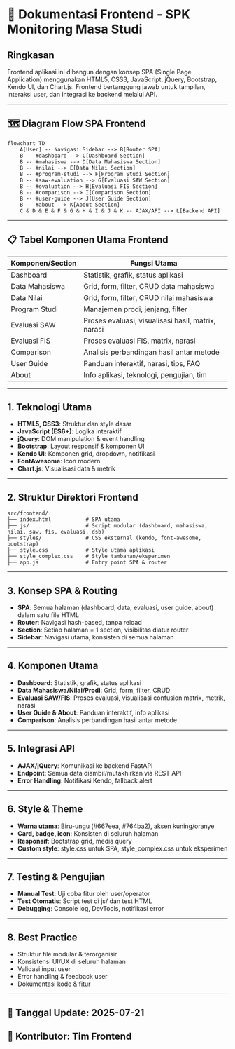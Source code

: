 # 🎨 Dokumentasi Frontend - SPK Monitoring Masa Studi

## Ringkasan
Frontend aplikasi ini dibangun dengan konsep SPA (Single Page Application) menggunakan HTML5, CSS3, JavaScript, jQuery, Bootstrap, Kendo UI, dan Chart.js. Frontend bertanggung jawab untuk tampilan, interaksi user, dan integrasi ke backend melalui API.

---

## 🗺️ Diagram Flow SPA Frontend

```mermaid
flowchart TD
    A[User] -- Navigasi Sidebar --> B[Router SPA]
    B -- #dashboard --> C[Dashboard Section]
    B -- #mahasiswa --> D[Data Mahasiswa Section]
    B -- #nilai --> E[Data Nilai Section]
    B -- #program-studi --> F[Program Studi Section]
    B -- #saw-evaluation --> G[Evaluasi SAW Section]
    B -- #evaluation --> H[Evaluasi FIS Section]
    B -- #comparison --> I[Comparison Section]
    B -- #user-guide --> J[User Guide Section]
    B -- #about --> K[About Section]
    C & D & E & F & G & H & I & J & K -- AJAX/API --> L[Backend API]
```

---

## 📋 Tabel Komponen Utama Frontend

| Komponen/Section   | Fungsi Utama                                      |
|-------------------|---------------------------------------------------|
| Dashboard         | Statistik, grafik, status aplikasi                 |
| Data Mahasiswa    | Grid, form, filter, CRUD data mahasiswa           |
| Data Nilai        | Grid, form, filter, CRUD nilai mahasiswa          |
| Program Studi     | Manajemen prodi, jenjang, filter                  |
| Evaluasi SAW      | Proses evaluasi, visualisasi hasil, matrix, narasi|
| Evaluasi FIS      | Proses evaluasi FIS, matrix, narasi               |
| Comparison        | Analisis perbandingan hasil antar metode          |
| User Guide        | Panduan interaktif, narasi, tips, FAQ             |
| About             | Info aplikasi, teknologi, pengujian, tim          |

---

## 1. Teknologi Utama
- **HTML5, CSS3**: Struktur dan style dasar
- **JavaScript (ES6+)**: Logika interaktif
- **jQuery**: DOM manipulation & event handling
- **Bootstrap**: Layout responsif & komponen UI
- **Kendo UI**: Komponen grid, dropdown, notifikasi
- **FontAwesome**: Icon modern
- **Chart.js**: Visualisasi data & metrik

---

## 2. Struktur Direktori Frontend
```
src/frontend/
├── index.html           # SPA utama
├── js/                  # Script modular (dashboard, mahasiswa, nilai, saw, fis, evaluasi, dsb)
├── styles/              # CSS eksternal (kendo, font-awesome, bootstrap)
├── style.css            # Style utama aplikasi
├── style_complex.css    # Style tambahan/eksperimen
├── app.js               # Entry point SPA & router
```

---

## 3. Konsep SPA & Routing
- **SPA**: Semua halaman (dashboard, data, evaluasi, user guide, about) dalam satu file HTML
- **Router**: Navigasi hash-based, tanpa reload
- **Section**: Setiap halaman = 1 section, visibilitas diatur router
- **Sidebar**: Navigasi utama, konsisten di semua halaman

---

## 4. Komponen Utama
- **Dashboard**: Statistik, grafik, status aplikasi
- **Data Mahasiswa/Nilai/Prodi**: Grid, form, filter, CRUD
- **Evaluasi SAW/FIS**: Proses evaluasi, visualisasi confusion matrix, metrik, narasi
- **User Guide & About**: Panduan interaktif, info aplikasi
- **Comparison**: Analisis perbandingan hasil antar metode

---

## 5. Integrasi API
- **AJAX/jQuery**: Komunikasi ke backend FastAPI
- **Endpoint**: Semua data diambil/mutakhirkan via REST API
- **Error Handling**: Notifikasi Kendo, fallback alert

---

## 6. Style & Theme
- **Warna utama**: Biru-ungu (#667eea, #764ba2), aksen kuning/oranye
- **Card, badge, icon**: Konsisten di seluruh halaman
- **Responsif**: Bootstrap grid, media query
- **Custom style**: style.css untuk SPA, style_complex.css untuk eksperimen

---

## 7. Testing & Pengujian
- **Manual Test**: Uji coba fitur oleh user/operator
- **Test Otomatis**: Script test di js/ dan test HTML
- **Debugging**: Console log, DevTools, notifikasi error

---

## 8. Best Practice
- Struktur file modular & terorganisir
- Konsistensi UI/UX di seluruh halaman
- Validasi input user
- Error handling & feedback user
- Dokumentasi kode & fitur

---

## 📅 Tanggal Update: 2025-07-21
## 📝 Kontributor: Tim Frontend 